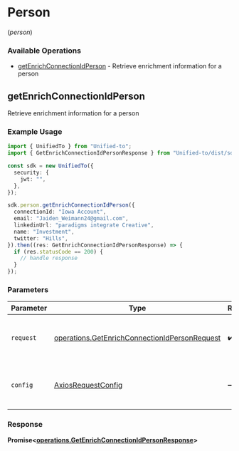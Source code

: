 # Person
(*person*)

### Available Operations

* [getEnrichConnectionIdPerson](#getenrichconnectionidperson) - Retrieve enrichment information for a person

## getEnrichConnectionIdPerson

Retrieve enrichment information for a person

### Example Usage

```typescript
import { UnifiedTo } from "Unified-to";
import { GetEnrichConnectionIdPersonResponse } from "Unified-to/dist/sdk/models/operations";

const sdk = new UnifiedTo({
  security: {
    jwt: "",
  },
});

sdk.person.getEnrichConnectionIdPerson({
  connectionId: "Iowa Account",
  email: "Jaiden_Weimann24@gmail.com",
  linkedinUrl: "paradigms integrate Creative",
  name: "Investment",
  twitter: "Hills",
}).then((res: GetEnrichConnectionIdPersonResponse) => {
  if (res.statusCode == 200) {
    // handle response
  }
});
```

### Parameters

| Parameter                                                                                                      | Type                                                                                                           | Required                                                                                                       | Description                                                                                                    |
| -------------------------------------------------------------------------------------------------------------- | -------------------------------------------------------------------------------------------------------------- | -------------------------------------------------------------------------------------------------------------- | -------------------------------------------------------------------------------------------------------------- |
| `request`                                                                                                      | [operations.GetEnrichConnectionIdPersonRequest](../../models/operations/getenrichconnectionidpersonrequest.md) | :heavy_check_mark:                                                                                             | The request object to use for the request.                                                                     |
| `config`                                                                                                       | [AxiosRequestConfig](https://axios-http.com/docs/req_config)                                                   | :heavy_minus_sign:                                                                                             | Available config options for making requests.                                                                  |


### Response

**Promise<[operations.GetEnrichConnectionIdPersonResponse](../../models/operations/getenrichconnectionidpersonresponse.md)>**

